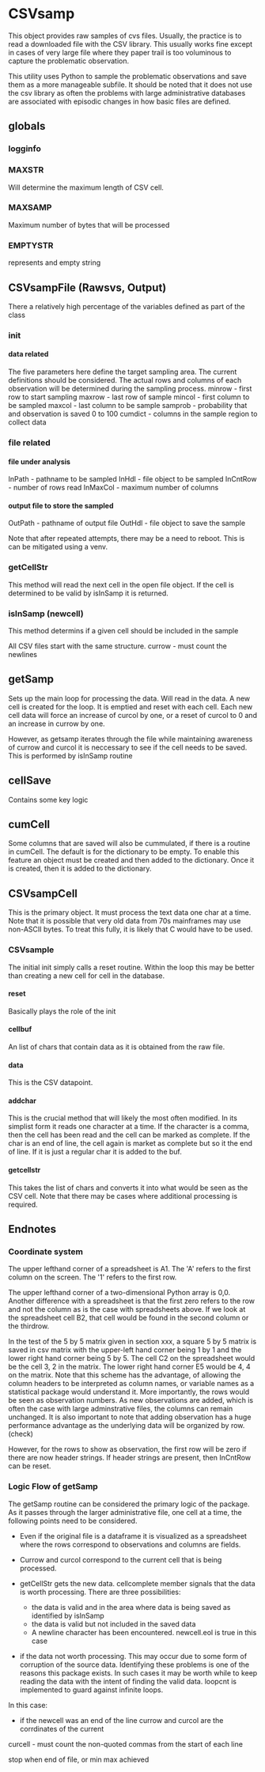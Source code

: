 # CSVsamp

This object provides raw samples of cvs files.  Usually, the practice is to read a 
downloaded file with the CSV library.  This usually works fine except in cases of very
large file where they paper trail is too voluminous to capture the problematic 
observation.

This utility uses Python to sample the problematic observations and save them as a 
more manageable subfile.  It should be noted that it does not use the csv library as 
often the problems with large administrative databases are associated with episodic 
changes in how basic files are defined.  

## globals

### logginfo

### MAXSTR
Will determine the maximum length of CSV cell.  
### MAXSAMP
Maximum number of bytes that will be processed
### EMPTYSTR
represents and empty string


## CSVsampFile (Rawsvs, Output)
There a relatively high percentage of the variables defined
as part of the class
### __init__
#### data related
The five parameters here define the target sampling area.  The 
current definitions should be considered.  The actual rows and
columns of each observation will be determined during the sampling
process. 
minrow - first row to start sampling
maxrow - last row of sample
mincol - first column to be sampled
maxcol - last column to be sample
samprob - probability that and observation is saved 0 to 100 
cumdict - columns in the sample region to collect data


### file related

#### file under analysis
InPath - pathname to be sampled
InHdl - file object to be sampled
InCntRow - number of rows read
InMaxCol - maximum number of columns
#### output file to store the sampled
OutPath - pathname of output file
OutHdl - file object to save the sample

Note that after repeated attempts, there may be a need to reboot. 
This is can be mitigated using a venv. 

### getCellStr
This method will read the next cell in the open file 
object.  If the cell is determined to be valid by 
isInSamp it is returned.
 
### isInSamp (newcell)
This method determins if a given cell should be
included in the sample

All CSV files start with the same structure.
currow - must count the newlines

## getSamp
Sets up the main loop for processing the data.  Will read in the 
data.  A new cell is created for the loop.  It is emptied and 
reset with each cell.  Each new cell data will force an increase
of curcol by one, or a reset of curcol to 0 and an increase in 
currow by one.

However, as getsamp iterates through the file while maintaining 
awareness of currow and curcol it is neccessary to see if the cell
needs to be saved.  This is performed by isInSamp routine

## cellSave 

Contains some key logic

## cumCell

Some columns that are saved will also be cummulated, if there is a routine in cumCell.
The default is for the dictionary to be empty.  To enable this feature an object must
be created and then added to the dictionary. Once it is created, then it is added
to the dictionary.




## CSVsampCell
This is the primary object.  It must process the text data one
char at a time.  Note that it is possible that very old data from
70s mainframes may use non-ASCII bytes.  To treat this fully, it
is likely that C would have to be used.

### CSVsample
The initial init simply calls a reset routine.  Within the loop
this may be better than creating a new cell for cell in the 
database.

#### reset
Basically plays the role of the init

#### cellbuf
An list of chars that contain data as it is obtained from the
raw file.

#### data
This is the CSV datapoint.

#### addchar
This is the crucial method that will likely the most often 
modified.  In its simplist form it reads one character at a
time.  If the character is a comma, then the cell has been read 
and the cell can be marked as complete. If the char is an end of
line, the cell again is market as complete but so it the end of
line. If it is just a regular char it is added to the buf.

#### getcellstr
This takes the list of chars and converts it into what would be
seen as the CSV cell.  Note that there may be cases where 
additional processing is required.  



## Endnotes

### Coordinate system 

The upper lefthand corner of a spreadsheet is A1. The 'A'
refers to the first column on the screen.  The '1' refers to
the first row.

The upper lefthand corner of a two-dimensional Python array is
0,0.  Another difference with a spreadsheet is that the first zero
refers to the row and not the column as is the case with spreadsheets
above. If we look at the spreadsheet cell B2, that cell would be found in the 
second column or the thirdrow.

In the test of the 5 by 5 matrix given in section xxx, a square 5 by 5
matrix is saved in csv matrix with the upper-left hand corner being 1 by 1 and the
lower right hand corner being 5 by 5.  The cell C2 on the spreadsheet would be 
the cell 3, 2 in the matrix. The lower right hand corner E5 would be 4, 4 on the 
matrix. Note that this scheme has the advantage, of allowing the column headers to
be interpreted as column names, or variable names as a statistical package would 
understand it.  More importantly, the rows would be seen as observation numbers. As
new observations are added, which is often the case with large adminstrative files, 
the columns can remain unchanged.  It is also important to note that adding observation
has a huge performance advantage as the underlying data will be organized by row.(check) 

However, for the rows to show as observation, the first row will be zero if there are
now header strings.  If header strings are present, then InCntRow can be reset.

### Logic Flow of getSamp

The getSamp routine can be considered the primary logic of
the package.  As it passes through the larger administrative
file, one cell at a time, the following points need to be 
considered.

- Even if the original file is a dataframe it is visualized as
a spreadsheet where the rows correspond to observations and
columns are fields.  
- Currow and curcol correspond to the current
cell that is being processed.  
- getCellStr gets the new data. cellcomplete member signals 
that the data is worth processing. There are three possibilities:
   - the data is valid and in the area where data is being saved
     as identified by isInSamp
   - the data is valid but not included in the saved data
   - A newline character has been encountered.  newcell.eol is
     true in this case
 
- if the data not worth processing. This may occur due to
some form of corruption of the source data.  Identifying these
problems is one of the reasons this package exists.  In such
cases it may be worth while to keep reading the data with the
intent of finding the valid data. loopcnt is implemented to guard
against infinite loops.

In this case:


- if the newcell was an end of the line
currow and curcol are the corrdinates of the current 



curcell - must count the non-quoted commas from the start
          of each line

stop when end of file, or min max achieved

